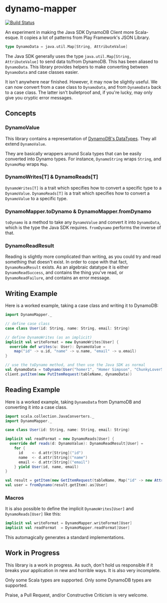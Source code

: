 # dynamo-mapper

[![Build Status](https://travis-ci.org/NET-A-PORTER/dynamo-mapper.svg)](https://travis-ci.org/NET-A-PORTER/dynamo-mapper)

An experiment in making the Java SDK DynamoDB Client more Scala-esque. It copies a lot of patterns from Play Framework's JSON Library.

```scala
type DynamoData = java.util.Map[String, AttributeValue]
```

The Java SDK generally uses the type `java.util.Map[String, AttributeValue]` to send data to/from DynamoDB. This has been aliased to `DynamoData`. This library provides helpers to make converting between `DynamoData` and case classes easier.

It isn't anywhere near finished. However, it may now be slightly useful. We can now convert from a case class to `DynamoData`, and from `DynamoData` back to a case class. The latter isn't bulletproof and, if you're lucky, may only give you cryptic error messages.

## Concepts

### DynamoValue
This library contains a representation of [DynamoDB's DataTypes](http://docs.aws.amazon.com/amazondynamodb/latest/developerguide/DataModel.html#DataModel.DataTypes). They all extend `DynamoValue`.

They are basically wrappers around Scala types that can be easily converted into Dynamo types. For instance, `DynamoString` wraps `String`, and `DynamoMap` wraps `Map`.

### DynamoWrites[T] & DynamoReads[T]

`DynamoWrites[T]` is a trait which specifies how to convert a specific type to a `DynamoValue`.
`DynamoReads[T]` is a trait which specifies how to convert a `DynamoValue` to a specific type.

### DynamoMapper.toDynamo & DynamoMapper.fromDynamo

`toDynamo` is a method to take any `DynamoValue` and convert it into `DynamoData`, which is the type the Java SDK requires. `fromDynamo` performs the inverse of that.

### DynamoReadResult

Reading is slightly more complicated than writing, as you could try and read something that doesn't exist. In order to cope with that fact, `DynamoReadResult` exists. As an algebraic datatype it is either `DynamoReadSuccess`, and contains the thing you've read, or `DynamoReadFailure`, and contains an error message.

## Writing Example

Here is a worked example, taking a case class and writing it to DynamoDB:

```scala
import DynamoMapper._

// define case class
case class User(id: String, name: String, email: String)

// define DynamoWrites (as an implicit)
implicit val writeFormat = new DynamoWrites[User] {
  override def writes(u: User): DynamoValue =
    map("id" -> u.id, "name" -> u.name, "email" -> u.email)
}

// use the toDynamo method, and then use the Java SDK as normal
val dynamoData = toDynamo(User("homer1", "Homer Simpson", "ChunkyLover53@aol.com"))
client.putItem(new PutItemRequest(tableName, dynamoData))

```

## Reading Example

Here is a worked example, taking `DynamoData` from DynamoDB and converting it into a case class.

```scala
import scala.collection.JavaConverters._
import DynamoMapper._

case class User(id: String, name: String, email: String)

implicit val readFormat = new DynamoReads[User] {
  override def reads(d: DynamoValue): DynamoReadResult[User] = 
    for {
      id    <- d.attr[String]("id")
      name  <- d.attr[String]("name")
      email <- d.attr[String]("email")
    } yield User(id, name, email)
}

val result = getItem(new GetItemRequest(tableName, Map("id" -> new AttributeValue("homer1")).asJava)
val user = fromDynamo(result.getItem).as[User]

```


### Macros

It is also possible to define the implicit `DynamoWrites[User]` and `DynamoReads[User]` like this:

```scala
implicit val writeFormat = DynamoMapper.writeFormat[User]
implicit val readFormat  = DynamoMapper.readFormat[User]
```

This automagically generates a standard implementations.

## Work in Progress

This library is a work in progress. As such, don't hold us responsible if it breaks your application in new and horrible ways. It is also very incomplete.

Only some Scala types are supported. Only some DynamoDB types are supported.

Praise, a Pull Request, and/or Constructive Criticism is very welcome.
